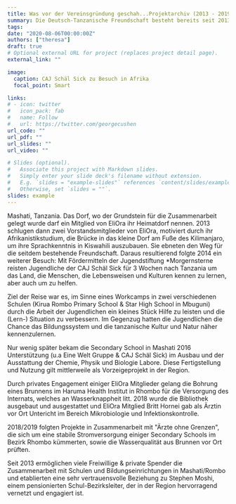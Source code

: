 ```yaml
---
title: Was vor der Vereinsgründung geschah...Projektarchiv (2013 - 2019) 
summary: Die Deutsch-Tanzanische Freundschaft besteht bereits seit 2013. Dementsprechend viele Aspekte haben wir bereits anstoßen können, bis 2020 ganz offiziell der Verein EliOra Tanzania gegründet wurde
tags:
date: "2020-08-06T00:00:00Z"
authors: ["theresa"]
draft: true
# Optional external URL for project (replaces project detail page).
external_link: ""

image:
  caption: CAJ Schäl Sick zu Besuch in Afrika
  focal_point: Smart

links:
# - icon: twitter
#   icon_pack: fab
#   name: Follow
#   url: https://twitter.com/georgecushen
url_code: ""
url_pdf: ""
url_slides: ""
url_video: ""

# Slides (optional).
#   Associate this project with Markdown slides.
#   Simply enter your slide deck's filename without extension.
#   E.g. `slides = "example-slides"` references `content/slides/example-slides.md`.
#   Otherwise, set `slides = ""`.
slides: example
---
```

Mashati, Tanzania. Das Dorf, wo der Grundstein für die Zusammenarbeit gelegt wurde darf ein Mitglied von EliOra ihr Heimatdorf nennen. 2013 schlugen dann zwei Vorstandsmitglieder von EliOra, motiviert durch ihr Afrikanistikstudium, die Brücke in das kleine Dorf  am Fuße des Kilimanjaro, um ihre Sprachkenntnis in Kiswahili auszubauen.
Sie ebneten den Weg für die seitdem bestehende Freundschaft.
Daraus resultierend folgte 2014 ein weiterer Besuch:
Mit Fördermitteln der Jugendstiftung *Morgernsterne reisten Jugendliche der CAJ Schäl Sick für 3 Wochen nach Tanzania um das Land, die Menschen, die Lebensweisen und Kulturen kennen zu lernen, aber auch um zu helfen.

Ziel der Reise war es, im Sinne eines Workcamps in zwei verschiedenen Schulen (Kirua Rombo Primary School & Star High School in Mbuguni) durch die Arbeit der Jugendlichen ein kleines Stück Hilfe zu leisten und die (Lern-) Situation zu verbessern. Im Gegenzug hatten die Jugendlichen die Chance das Bildungssystem und die tanzanische Kultur und Natur näher kennenzulernen.

Nur wenig später bekam die Secondary School in Mashati 2016 Unterstützung (u.a Eine Welt Gruppe & CAJ Schäl Sick) im Ausbau und der Ausstattung der Chemie, Physik und Biologie Labore. Diese Fertigstellung und Nutzung gilt mittlerweile als Vorzeigeprojekt in der Region.

Durch privates Engagement einiger EliOra Mitglieder gelang die Bohrung eines Brunnens im Haruma Health Institut in Rhombo für die Versorgung des Internats, welches an Wasserknappheit litt. 2018 wurde die Bibliothek ausgebaut und ausgestattet und EliOra Mitglied Britt Hornei gab als Ärztin vor Ort Untericht im Bereich Mikrobiologie und Infektionskontrolle.

2018/2019 folgten Projekte in Zusammenarbeit mit "Ärzte ohne Grenzen", die sich um eine stabile Stromversorgung einiger Secondary Schools im Bezirk Rhombo kümmerten, sowie die Wasserqualität aus Brunnen vor Ort prüften.

Seit 2013 ermöglichen viele Freiwillige & private Spender die Zusammenarbeit mit Schulen und Bildungseinrichtungen in Mashati/Rombo und etablierten eine sehr vertrauensvolle Beziehung zu Stephen Moshi, einem pensionierten Schul-Bezirksleiter, der in der Region hervorragend vernetzt und engagiert ist.
